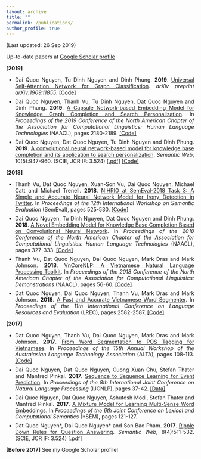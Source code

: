 ```yaml
---
layout: archive
title: ""
permalink: /publications/
author_profile: true
---
```

(Last updated: 26 Sep 2019) 

Up-to-date papers at [Google Scholar profile](https://scholar.google.com/citations?hl=en&user=AmB7MhUAAAAJ&view_op=list_works&sortby=pubdate)

<span style="margin-top:0.5em;margin-bottom:0.5em;text-align:justify"> <b>[2019]</b> </span>

<ul>

<li style="margin-top:0.5em;text-align:justify">
  Dai Quoc Nguyen, Tu Dinh Nguyen and Dinh Phung. <b>2019</b>. 
  <a href="https://arxiv.org/pdf/1909.11855.pdf" target="_blank">Universal Self-Attention Network for Graph Classification</a>. 
  <i> arXiv preprint arXiv:1909.11855</i>. 
  <a href="https://github.com/daiquocnguyen/Graph-Transformer" target="_blank">[Code]</a>
</li>


<li style="margin-top:0.5em;text-align:justify">
  Dai Quoc Nguyen, Thanh Vu, Tu Dinh Nguyen, Dat Quoc Nguyen and Dinh Phung. <b>2019</b>. 
  <a href="https://www.aclweb.org/anthology/N19-1226" target="_blank">A Capsule Network-based Embedding Model for Knowledge Graph Completion and Search Personalization</a>. 
  In <i>Proceedings of the 2019 Conference of the North American Chapter of the Association for Computational Linguistics: Human Language Technologies</i> (NAACL), pages 2180-2189.
  <a href="https://github.com/daiquocnguyen/CapsE" target="_blank">[Code]</a>
</li>
  
<li style="margin-top:0.5em;text-align:justify">
  Dai Quoc Nguyen, Dat Quoc Nguyen, Tu Dinh Nguyen and Dinh Phung. <b>2019</b>. 
  <a href="http://doi.org/10.3233/SW-180318" target="_blank">A convolutional neural network-based model for knowledge base completion and its application to search personalization</a>. 
  <i>Semantic Web</i>, 10(5):947-960. (SCIE, JCR IF: 3.524) 
  <a href="http://www.semantic-web-journal.net/system/files/swj1867.pdf" target="_blank">[.pdf]</a>
  <a href="https://github.com/daiquocnguyen/ConvKB" target="_blank">[Code]</a>
</li>

</ul>

<span style="margin-top:0.5em;margin-bottom:0.5em;text-align:justify"> <b>[2018]</b> </span>

<ul>

<li style="margin-top:0.5em;text-align:justify">
  Thanh Vu, Dat Quoc Nguyen, Xuan-Son Vu, Dai Quoc Nguyen, Michael Catt and Michael Trenell. <b>2018</b>. 
  <a href="http://aclweb.org/anthology/S18-1085" target="_blank">NIHRIO at SemEval-2018 Task 3: A Simple and Accurate Neural Network Model for Irony Detection in Twitter</a>.
  In <i>Proceedings of the 12th International Workshop on Semantic Evaluation</i> (SemEval), pages 525-530. 
  <a href="https://github.com/NIHRIO/IronyDetectionInTwitter" target="_blank">[Code]</a>
</li>
                                
<li style="margin-top:0.5em;text-align:justify">
  Dai Quoc Nguyen, Tu Dinh Nguyen, Dat Quoc Nguyen and Dinh Phung. <b>2018</b>. 
  <a href="http://aclweb.org/anthology/N18-2053" target="_blank">A Novel Embedding Model for Knowledge Base Completion Based on Convolutional Neural Network</a>. 
  In <i>Proceedings of the 2018 Conference of the North American Chapter of the Association for Computational Linguistics: Human Language Technologies</i> (NAACL), pages 327-333. 
  <a href="https://github.com/daiquocnguyen/ConvKB" target="_blank">[Code]</a>
</li>

<li style="margin-top:0.5em;text-align:justify"> Thanh Vu, Dat Quoc Nguyen, Dai Quoc Nguyen, Mark Dras and  Mark Johnson. <b>2018</b>. 
  <a href="http://aclweb.org/anthology/N18-5012" target="_blank">VnCoreNLP: A Vietnamese Natural Language Processing Toolkit</a>. 
  In <i>Proceedings of the 2018 Conference of the North American Chapter of the Association for Computational Linguistics: Demonstrations</i> (NAACL), pages 56-60. 
  <a href="https://github.com/vncorenlp/VnCoreNLP" target="_blank">[Code]</a>
</li>
                
<li style="margin-top:0.5em;margin-bottom:0.5em;text-align:justify"> Dat Quoc Nguyen, Dai Quoc Nguyen, Thanh Vu, Mark Dras and  Mark Johnson. <b>2018</b>. 
  <a href="https://www.aclweb.org/anthology/L18-1410" target="_blank">A Fast and Accurate Vietnamese Word Segmenter</a>. 
  In <i>Proceedings of the 11th International Conference on Language Resources and Evaluation</i> (LREC), pages 2582-2587. 
  <a href="https://github.com/datquocnguyen/RDRsegmenter" target="_blank">[Code]</a>
</li>

</ul>

<span style="margin-top:0.5em;margin-bottom:0.5em;text-align:justify"> <b>[2017]</b> </span>

<ul>

<li style="margin-top:0.5em;text-align:justify"> Dat Quoc Nguyen, Thanh Vu, Dai Quoc Nguyen, Mark Dras and  Mark Johnson. <b>2017</b>. 
  <a href="http://aclweb.org/anthology/U17-1013" target="_blank">From Word Segmentation to POS Tagging for Vietnamese</a>. 
  In <i>Proceedings of the 15th Annual Workshop of the Australasian Language Technology Association</i> (ALTA), pages 108-113. 
  <a href="https://github.com/datquocnguyen/VnMarMoT" target="_blank">[Code]</a>
</li>
                
<li style="margin-top:0.5em;text-align:justify"> Dai Quoc Nguyen, Dat Quoc Nguyen, Cuong Xuan Chu, Stefan Thater and  Manfred Pinkal. <b>2017</b>. 
  <a href="http://www.aclweb.org/anthology/I17-2007" target="_blank">Sequence to Sequence Learning for Event Prediction</a>. 
  In <i>Proceedings of the 8th International Joint Conference on Natural Language Processing</i> (IJCNLP),  pages 37-42. 
  <a href="https://github.com/daiquocnguyen/EventPrediction" target="_blank">[Data]</a>
</li>
                
<li style="margin-top:0.5em;text-align:justify"> Dai Quoc Nguyen, Dat Quoc Nguyen, Ashutosh Modi, Stefan Thater and  Manfred Pinkal. <b>2017</b>. 
  <a href="http://www.aclweb.org/anthology/S17-1015" target="_blank">A Mixture Model for Learning Multi-Sense Word Embeddings</a>. 
  In <i>Proceedings of the 6th Joint Conference on Lexical and Computational Semantics</i> (*SEM), pages 121-127. 
</li>
                
<li style="margin-top:0.5em;text-align:justify"> Dat Quoc Nguyen*, Dai Quoc Nguyen* and Son Bao Pham. <b>2017</b>. 
  <a href="https://doi.org/10.3233/SW-150204" target="_blank">Ripple Down Rules for Question Answering</a>. 
  <i>Semantic Web</i>, 8(4):511-532. (SCIE, JCR IF: 3.524)
  <a href="http://www.semantic-web-journal.net/system/files/swj1180.pdf" target="_blank">[.pdf]</a>
</li>                

</ul>

<span style="margin-top:0.5em;margin-bottom:0.5em;text-align:justify"> <b>[Before 2017]</b> See my Google Scholar profile!</span>

